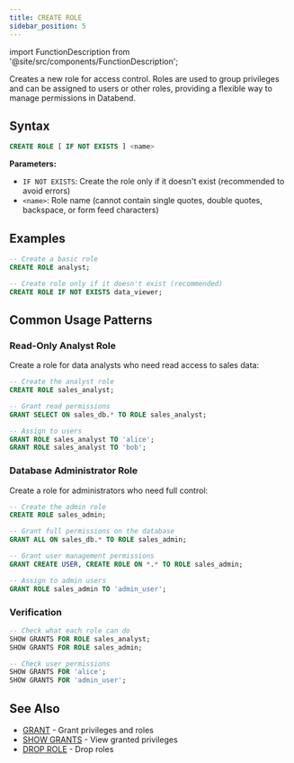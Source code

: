```yaml
---
title: CREATE ROLE
sidebar_position: 5
---
```

import FunctionDescription from '@site/src/components/FunctionDescription';

<FunctionDescription description="Introduced or updated: v1.2.703"/>

Creates a new role for access control. Roles are used to group privileges and can be assigned to users or other roles, providing a flexible way to manage permissions in Databend.

## Syntax

```sql
CREATE ROLE [ IF NOT EXISTS ] <name>
```

**Parameters:**

- `IF NOT EXISTS`: Create the role only if it doesn't exist (recommended to avoid errors)
- `<name>`: Role name (cannot contain single quotes, double quotes, backspace, or form feed characters)

## Examples

```sql
-- Create a basic role
CREATE ROLE analyst;

-- Create role only if it doesn't exist (recommended)
CREATE ROLE IF NOT EXISTS data_viewer;
```

## Common Usage Patterns

### Read-Only Analyst Role

Create a role for data analysts who need read access to sales data:

```sql
-- Create the analyst role
CREATE ROLE sales_analyst;

-- Grant read permissions
GRANT SELECT ON sales_db.* TO ROLE sales_analyst;

-- Assign to users
GRANT ROLE sales_analyst TO 'alice';
GRANT ROLE sales_analyst TO 'bob';
```

### Database Administrator Role

Create a role for administrators who need full control:

```sql
-- Create the admin role
CREATE ROLE sales_admin;

-- Grant full permissions on the database
GRANT ALL ON sales_db.* TO ROLE sales_admin;

-- Grant user management permissions
GRANT CREATE USER, CREATE ROLE ON *.* TO ROLE sales_admin;

-- Assign to admin users
GRANT ROLE sales_admin TO 'admin_user';
```

### Verification

```sql
-- Check what each role can do
SHOW GRANTS FOR ROLE sales_analyst;
SHOW GRANTS FOR ROLE sales_admin;

-- Check user permissions
SHOW GRANTS FOR 'alice';
SHOW GRANTS FOR 'admin_user';
```


## See Also

- [GRANT](10-grant.md) - Grant privileges and roles
- [SHOW GRANTS](22-show-grants.md) - View granted privileges
- [DROP ROLE](05-user-drop-role.md) - Drop roles
